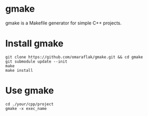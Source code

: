 # gmake

gmake is a Makefile generator for simple C++ projects.

# Install gmake

```
git clone https://github.com/omaraflak/gmake.git && cd gmake
git submodule update --init
make
make install
```

# Use gmake

```
cd ./your/cpp/project
gmake -x exec_name
```
